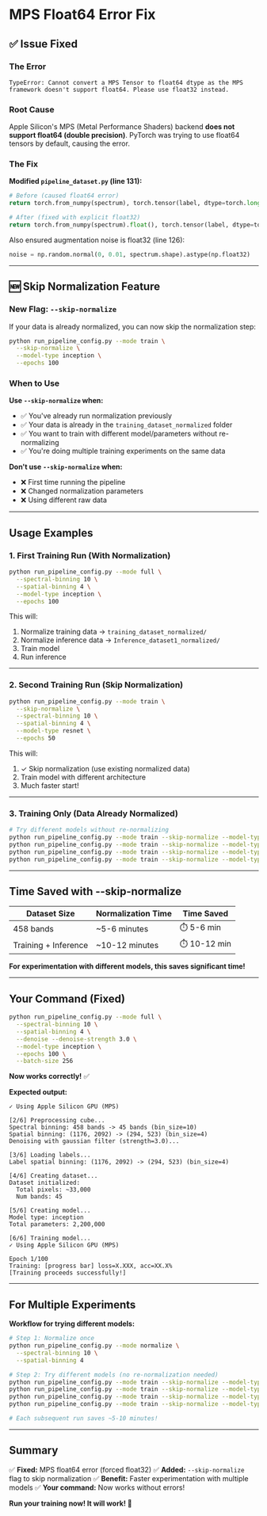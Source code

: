 # MPS Float64 Error Fix

## ✅ Issue Fixed

### The Error
```
TypeError: Cannot convert a MPS Tensor to float64 dtype as the MPS framework doesn't support float64. Please use float32 instead.
```

### Root Cause
Apple Silicon's MPS (Metal Performance Shaders) backend **does not support float64 (double precision)**. PyTorch was trying to use float64 tensors by default, causing the error.

### The Fix

**Modified `pipeline_dataset.py` (line 131):**
```python
# Before (caused float64 error)
return torch.from_numpy(spectrum), torch.tensor(label, dtype=torch.long)

# After (fixed with explicit float32)
return torch.from_numpy(spectrum).float(), torch.tensor(label, dtype=torch.long)
```

Also ensured augmentation noise is float32 (line 126):
```python
noise = np.random.normal(0, 0.01, spectrum.shape).astype(np.float32)
```

---

## 🆕 Skip Normalization Feature

### New Flag: `--skip-normalize`

If your data is already normalized, you can now skip the normalization step:

```bash
python run_pipeline_config.py --mode train \
  --skip-normalize \
  --model-type inception \
  --epochs 100
```

### When to Use

**Use `--skip-normalize` when:**
- ✅ You've already run normalization previously
- ✅ Your data is already in the `training_dataset_normalized` folder
- ✅ You want to train with different model/parameters without re-normalizing
- ✅ You're doing multiple training experiments on the same data

**Don't use `--skip-normalize` when:**
- ❌ First time running the pipeline
- ❌ Changed normalization parameters
- ❌ Using different raw data

---

## Usage Examples

### 1. First Training Run (With Normalization)
```bash
python run_pipeline_config.py --mode full \
  --spectral-binning 10 \
  --spatial-binning 4 \
  --model-type inception \
  --epochs 100
```

This will:
1. Normalize training data → `training_dataset_normalized/`
2. Normalize inference data → `Inference_dataset1_normalized/`
3. Train model
4. Run inference

---

### 2. Second Training Run (Skip Normalization)
```bash
python run_pipeline_config.py --mode train \
  --skip-normalize \
  --spectral-binning 10 \
  --spatial-binning 4 \
  --model-type resnet \
  --epochs 50
```

This will:
1. ✓ Skip normalization (use existing normalized data)
2. Train model with different architecture
3. Much faster start!

---

### 3. Training Only (Data Already Normalized)
```bash
# Try different models without re-normalizing
python run_pipeline_config.py --mode train --skip-normalize --model-type cnn
python run_pipeline_config.py --mode train --skip-normalize --model-type resnet
python run_pipeline_config.py --mode train --skip-normalize --model-type inception
python run_pipeline_config.py --mode train --skip-normalize --model-type transformer
```

---

## Time Saved with --skip-normalize

| Dataset Size | Normalization Time | Time Saved |
|--------------|-------------------|------------|
| 458 bands | ~5-6 minutes | ⏱️ 5-6 min |
| Training + Inference | ~10-12 minutes | ⏱️ 10-12 min |

**For experimentation with different models, this saves significant time!**

---

## Your Command (Fixed)

```bash
python run_pipeline_config.py --mode full \
  --spectral-binning 10 \
  --spatial-binning 4 \
  --denoise --denoise-strength 3.0 \
  --model-type inception \
  --epochs 100 \
  --batch-size 256
```

**Now works correctly!** ✅

**Expected output:**
```
✓ Using Apple Silicon GPU (MPS)

[2/6] Preprocessing cube...
Spectral binning: 458 bands -> 45 bands (bin_size=10)
Spatial binning: (1176, 2092) -> (294, 523) (bin_size=4)
Denoising with gaussian filter (strength=3.0)...

[3/6] Loading labels...
Label spatial binning: (1176, 2092) -> (294, 523) (bin_size=4)

[4/6] Creating dataset...
Dataset initialized:
  Total pixels: ~33,000
  Num bands: 45

[5/6] Creating model...
Model type: inception
Total parameters: 2,200,000

[6/6] Training model...
✓ Using Apple Silicon GPU (MPS)

Epoch 1/100
Training: [progress bar] loss=X.XXX, acc=XX.X%
[Training proceeds successfully!]
```

---

## For Multiple Experiments

**Workflow for trying different models:**

```bash
# Step 1: Normalize once
python run_pipeline_config.py --mode normalize \
  --spectral-binning 10 \
  --spatial-binning 4

# Step 2: Try different models (no re-normalization needed)
python run_pipeline_config.py --mode train --skip-normalize --model-type cnn --epochs 20
python run_pipeline_config.py --mode train --skip-normalize --model-type resnet --epochs 50
python run_pipeline_config.py --mode train --skip-normalize --model-type inception --epochs 100
python run_pipeline_config.py --mode train --skip-normalize --model-type transformer --epochs 100

# Each subsequent run saves ~5-10 minutes!
```

---

## Summary

✅ **Fixed:** MPS float64 error (forced float32)
✅ **Added:** `--skip-normalize` flag to skip normalization
✅ **Benefit:** Faster experimentation with multiple models
✅ **Your command:** Now works without errors!

**Run your training now! It will work! 🚀**
